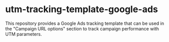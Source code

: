 # utm-tracking-template-google-ads
This repository provides a Google Ads tracking template that can be used in the "Campaign URL options" section to track campaign performance with UTM parameters.
